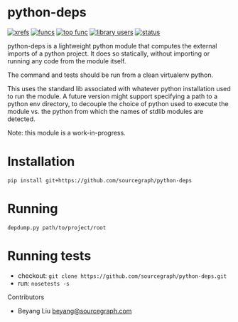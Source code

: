 python-deps
===========

[![xrefs](https://sourcegraph.com/api/repos/github.com/sourcegraph/python-deps/badges/xrefs.png)](https://sourcegraph.com/github.com/sourcegraph/python-deps)
[![funcs](https://sourcegraph.com/api/repos/github.com/sourcegraph/python-deps/badges/funcs.png)](https://sourcegraph.com/github.com/sourcegraph/python-deps)
[![top func](https://sourcegraph.com/api/repos/github.com/sourcegraph/python-deps/badges/top-func.png)](https://sourcegraph.com/github.com/sourcegraph/python-deps)
[![library users](https://sourcegraph.com/api/repos/github.com/sourcegraph/python-deps/badges/library-users.png)](https://sourcegraph.com/github.com/sourcegraph/python-deps)
[![status](https://sourcegraph.com/api/repos/github.com/sourcegraph/python-deps/badges/status.png)](https://sourcegraph.com/github.com/sourcegraph/python-deps)

python-deps is a lightweight python module that computes the external
imports of a python project.  It does so statically, without importing
or running any code from the module itself.

The command and tests should be run from a clean virtualenv python.

This uses the standard lib associated with whatever python
installation used to run the module. A future version might support
specifying a path to a python env directory, to decouple the choice of
python used to execute the module vs. the python from which the names
of stdlib modules are detected.

Note: this module is a work-in-progress.

Installation
==========
```
pip install git+https://github.com/sourcegraph/python-deps
```

Running
=======
```
depdump.py path/to/project/root
```

Running tests
=============
- checkout: `git clone https://github.com/sourcegraph/python-deps.git`
- run: `nosetests -s`

Contributors
* Beyang Liu <beyang@sourcegraph.com>
